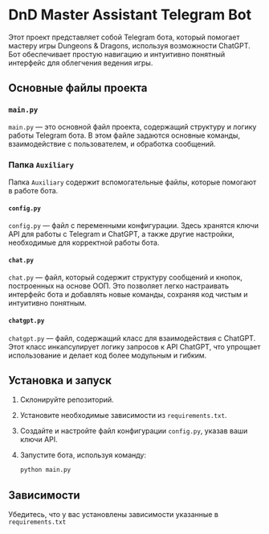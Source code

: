# DnD Master Assistant Telegram Bot

Этот проект представляет собой Telegram бота, который помогает мастеру игры Dungeons & Dragons, используя возможности ChatGPT. Бот обеспечивает простую навигацию и интуитивно понятный интерфейс для облегчения ведения игры.

## Основные файлы проекта

### `main.py`

`main.py` — это основной файл проекта, содержащий структуру и логику работы Telegram бота. В этом файле задаются основные команды, взаимодействие с пользователем, и обработка сообщений.

### Папка `Auxiliary`

Папка `Auxiliary` содержит вспомогательные файлы, которые помогают в работе бота.

#### `config.py`

`config.py` — файл с переменными конфигурации. Здесь хранятся ключи API для работы с Telegram и ChatGPT, а также другие настройки, необходимые для корректной работы бота.

#### `chat.py`

`chat.py` — файл, который содержит структуру сообщений и кнопок, построенных на основе ООП. Это позволяет легко настраивать интерфейс бота и добавлять новые команды, сохраняя код чистым и интуитивно понятным.

#### `chatgpt.py`

`chatgpt.py` — файл, содержащий класс для взаимодействия с ChatGPT. Этот класс инкапсулирует логику запросов к API ChatGPT, что упрощает использование и делает код более модульным и гибким.

## Установка и запуск

1. Склонируйте репозиторий.
2. Установите необходимые зависимости из `requirements.txt`.
3. Создайте и настройте файл конфигурации `config.py`, указав ваши ключи API.
4. Запустите бота, используя команду:

    ```bash
    python main.py
    ```

## Зависимости

Убедитесь, что у вас установлены зависимости указанные в `requirements.txt`
